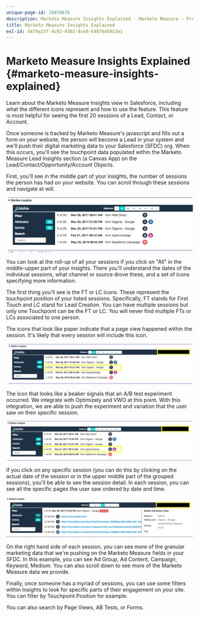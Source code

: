 ```yaml
---
unique-page-id: 18874676
description: Marketo Measure Insights Explained - Marketo Measure - Product Documentation
title: Marketo Measure Insights Explained
exl-id: d479a15f-4c92-4302-8ce8-6487645012e1
---
```

# Marketo Measure Insights Explained {#marketo-measure-insights-explained}

Learn about the Marketo Measure Insights view in Salesforce, including what the different icons represent and how to use the feature. This feature is most helpful for seeing the first 20 sessions of a Lead, Contact, or Account.

Once someone is tracked by Marketo Measure's javascript and fills out a form on your website, the person will become a Lead in your system and we'll push their digital marketing data to your Salesforce (SFDC) org. When this occurs, you'll see the touchpoint data populated within the Marketo Measure Lead Insights section (a Canvas App) on the Lead/Contact/Opportunity/Account Objects.

First, you'll see in the middle part of your insights, the number of sessions the person has had on your website. You can scroll through these sessions and navigate at will.

![](assets/1.png)

You can look at the roll-up of all your sessions if you click on "All" in the middle-upper part of your insights. There you'll understand the dates of the individual sessions, what channel or source drove these, and a set of icons specifying more information.

The first thing you'll see is the FT or LC icons. These represent the touchpoint position of your listed sessions. Specifically, FT stands for First Touch and LC stand for Lead Creation. You can have multiple sessions but only one Touchpoint can be the FT or LC. You will never find multiple FTs or LCs associated to one person.

The icons that look like paper indicate that a page view happened within the session. It's likely that every session will include this icon.

![](assets/2.png)

The icon that looks like a beaker signals that an A/B test experiment occurred. We integrate with Optimizely and VWO at this point. With this integration, we are able to push the experiment and variation that the user saw on their specific session.

![](assets/3.png)

If you click on any specific session (you can do this by clicking on the actual date of the session or in the upper middle part of the grouped sessions), you'll be able to see the session detail. In each session, you can see all the specific pages the user saw ordered by date and time.

![](assets/4.png)

On the right hand side of each session, you can see more of the granular marketing data that we're pushing on the Marketo Measure fields in your SFDC. In this example, you can see Ad Group, Ad Content, Campaign, Keyword, Medium. You can also scroll down to see more of the Marketo Measure data we provide.

Finally, once someone has a myriad of sessions, you can use some filters within Insights to look for specific parts of their engagement on your site. You can filter by Touchpoint Position for example.

You can also search by Page Views, AB Tests, or Forms.
